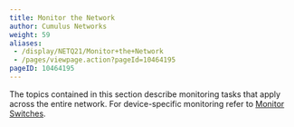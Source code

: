 ```yaml
---
title: Monitor the Network
author: Cumulus Networks
weight: 59
aliases:
 - /display/NETQ21/Monitor+the+Network
 - /pages/viewpage.action?pageId=10464195
pageID: 10464195
---
```

The topics contained in this section describe monitoring tasks that
apply across the entire network. For device-specific monitoring refer to
[Monitor Switches](/cumulus-netq-21/Cumulus-NetQ-UI-User-Guide/Monitor-Switches).
